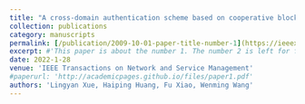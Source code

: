 ```yaml
---
title: "A cross-domain authentication scheme based on cooperative blockchains functioning with revocation for medical consortiums"
collection: publications
category: manuscripts
permalink: [/publication/2009-10-01-paper-title-number-1](https://ieeexplore.ieee.org/abstract/document/9696002)
excerpt: #'This paper is about the number 1. The number 2 is left for future work.'
date: 2022-1-28
venue: 'IEEE Transactions on Network and Service Management'
#paperurl: 'http://academicpages.github.io/files/paper1.pdf'
authors: 'Lingyan Xue, Haiping Huang, Fu Xiao, Wenming Wang'
---
```

